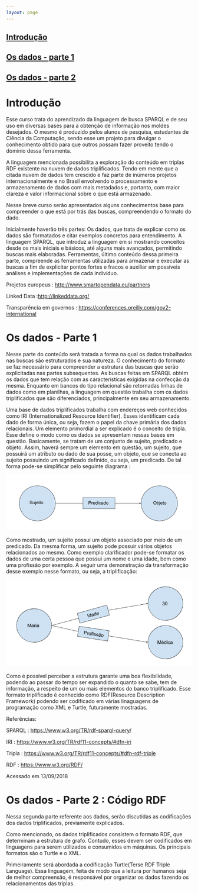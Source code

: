 ```yaml
---
layout: page
---
```

[Introdução](./index.md#introdu%C3%A7%C3%A3o-1)
---
[Os dados - parte 1](./index.md#os-dados---parte-1-1)
---
[Os dados - parte 2](./index.md#os-dados---parte-2--c%C3%B3digo-rdf)
---

# Introdução

Esse curso trata do aprendizado da linguagem de busca SPARQL e de seu uso em diversas bases para a obtenção de informação nos moldes desejados. O mesmo é produzido pelos alunos de pesquisa, estudantes de Ciência da Computação, sendo esse um projeto para divulgar o conhecimento obtido para que outros possam fazer proveito tendo o domínio dessa ferramenta. 
  
A linguagem mencionada possibilita a exploração do conteúdo em triplas RDF existente na nuvem de dados triplificados. Tendo em mente que a citada nuvem de dados tem crescido e faz parte de inúmeros projetos internacionalmente e no Brasil envolvendo o processamento e armazenamento de dados com mais metadados e, portanto, com maior clareza e valor informacional sobre o que está armazenado.
  
Nesse breve curso serão apresentados alguns conhecimentos base para compreender o que está por trás das buscas, compreendendo o formato do dado.
  
Inicialmente haverão três partes: Os dados, que trata de explicar como os dados são formatados e citar exemplos concretos para entendimento. A linguagem SPARQL, que introduz a linguagem em si mostrando conceitos desde os mais iniciais e básicos, até alguns mais avançados, permitindo buscas mais elaboradas. Ferramentas, último conteúdo dessa primeira parte, compreende as ferramentas utilizadas para armazenar e executar as buscas a fim de explicitar pontos fortes e fracos e auxiliar em possíveis análises e implementações de cada indivíduo.



Projetos europeus : http://www.smartopendata.eu/partners

Linked Data :http://linkeddata.org/

Transparência em governos : https://conferences.oreilly.com/gov2-international


# Os dados - Parte 1

Nesse parte do conteúdo será tratada a forma na qual os dados trabalhados nas buscas são estruturados e sua natureza. O conhecimento do formato se faz necessário para compreender a estrutura das buscas que serão explicitadas nas partes subsequentes.
As buscas feitas em SPARQL obtém os dados que tem relação com as características exigidas na confecção da mesma. Enquanto em bancos do tipo relacional são retornadas linhas de dados como em planilhas, a linguagem em questão trabalha com os dados triplificados que são diferenciados, principalmente em seu armazenamento.

Uma base de dados triplificados trabalha com endereços web conhecidos como IRI (Internationalized Resource Identifier). Esses identificam cada dado de forma única, ou seja, fazem o papel da chave primária dos dados relacionais. 
Um elemento primordial a ser explicado é o conceito de tripla. Esse define o modo como os dados se apresentam nessas bases em questão. Basicamente, se tratam de um conjunto de sujeito, predicado e objeto. Assim, haverá sempre um elemento em questão, um sujeito, que possuirá um atributo ou dado de sua posse, um objeto, que se conecta ao sujeito possuindo um significado definido, ou seja, um predicado. De tal forma pode-se simplificar pelo seguinte diagrama :



![Tripla](./Os%20dados%20-%20Parte%201_0_0.png)


Como mostrado, um sujeito possui um objeto associado por meio de um predicado. Da mesma forma, um sujeito pode possuir vários objetos relacionados ao mesmo. Como exemplo clarificador pode-se formatar os dados de uma certa pessoa que possui um nome e uma idade, bem como uma profissão por exemplo. A seguir uma demonstração da transformação desse exemplo nesse formato, ou seja, a triplificação:

![Exemplo_Tripla](./Os%20dados%20-%20Parte%201_1_1.png)

Como é possível perceber a estrutura garante uma boa flexibilidade, podendo ao passar do tempo ser expandido o quanto se sabe, tem de informação, a respeito de um ou mais elementos do banco triplificado. Esse formato triplificado é conhecido como RDF(Resource Description Framework) podendo ser codificado em várias linaguagens de programação como XML e Turtle, futuramente mostradas.





Referências:

 SPARQL : https://www.w3.org/TR/rdf-sparql-query/
 
 IRI : https://www.w3.org/TR/rdf11-concepts/#dfn-iri
 
 Tripla : https://www.w3.org/TR/rdf11-concepts/#dfn-rdf-triple
 
 RDF : https://www.w3.org/RDF/
 
Acessado em 13/09/2018


# Os dados - Parte 2 : Código RDF

Nessa segunda parte referente aos dados, serão discutidas as codificações dos dados triplificados, previamente explicados.
  
Como mencionado, os dados triplificados consistem o formato RDF, que determinam a estrutura de grafo. Contudo, esses devem ser codificados em linguagens para serem utilizados e consumidos em máquinas. Os principais formatos são o Turtle e o XML.
  
Primeiramente será abordada a codificação Turtle(Terse RDF Triple Language). Essa linguagem, feita de modo que a leitura por humanos seja de melhor compreensão, é responsável por organizar os dados fazendo os relacionamentos das triplas. 

